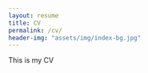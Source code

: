 ```yaml
---
layout: resume
title: CV
permalink: /cv/
header-img: "assets/img/index-bg.jpg"
---
```


This is my CV